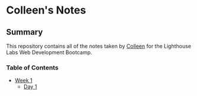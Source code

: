 # Colleen's Notes
## Summary

This repository contains all of the notes taken by [Colleen](https://github.com/cogarvey/lighthouse-web-notes) for the Lighthouse Labs Web Development Bootcamp.
### Table of Contents
* [Week 1](/Week_1)
  * [Day 1](Week_1/Day_1)
  